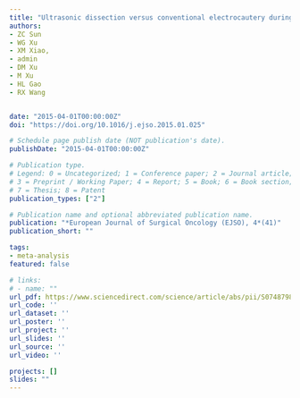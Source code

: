 ```yaml
---
title: "Ultrasonic dissection versus conventional electrocautery during gastrectomy for gastric cancer: a meta-analysis of randomized controlled trials"
authors:
- ZC Sun
- WG Xu
- XM Xiao,
- admin
- DM Xu
- M Xu
- HL Gao
- RX Wang


date: "2015-04-01T00:00:00Z"
doi: "https://doi.org/10.1016/j.ejso.2015.01.025"

# Schedule page publish date (NOT publication's date).
publishDate: "2015-04-01T00:00:00Z"

# Publication type.
# Legend: 0 = Uncategorized; 1 = Conference paper; 2 = Journal article;
# 3 = Preprint / Working Paper; 4 = Report; 5 = Book; 6 = Book section;
# 7 = Thesis; 8 = Patent
publication_types: ["2"]

# Publication name and optional abbreviated publication name.
publication: "*European Journal of Surgical Oncology (EJSO), 4*(41)"
publication_short: ""

tags:
- meta-analysis
featured: false

# links:
# - name: ""
url_pdf: https://www.sciencedirect.com/science/article/abs/pii/S074879831500058X
url_code: ''
url_dataset: ''
url_poster: ''
url_project: ''
url_slides: ''
url_source: ''
url_video: ''

projects: []
slides: ""
---
```

